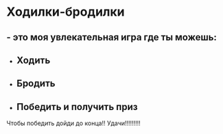 # Ходилки-бродилки
## - это моя увлекательная игра где ты можешь:
* ## Ходить
* ## Бродить
* ## Победить и получить приз
Чтобы победить дойди до конца!!
Удачи!!!!!!!!!
